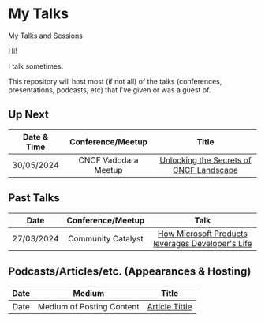 # My Talks
My Talks and Sessions

Hi!

I talk sometimes.

This repository will host most (if not all) of the talks (conferences, presentations, podcasts, etc) that I've given or was a guest of.

## Up Next


| Date & Time  | Conference/Meetup       | Title                                                       |
|:------------:|:-----------------------:|:-----------------------------------------------------------:|
| 30/05/2024 | CNCF Vadodara Meetup | [ Unlocking the Secrets of CNCF Landscape](https://community.cncf.io/events/details/cncf-cloud-native-vadodara-presents-unlocking-the-secrets-of-cncf-landscape-a-beginners-guide-to-mastering-the-stages-of-cloud-native/)|

## Past Talks

Date|Conference/Meetup|Talk
:---------:|:---------------:|:--:|
| 27/03/2024 | Community Catalyst | [How Microsoft Products leverages Developer's Life](Links) |


## Podcasts/Articles/etc. (Appearances & Hosting)

Date|Medium|Title
:-----:|:-----:|:-------:
Date | Medium of Posting Content | [Article Tittle](Link) 
